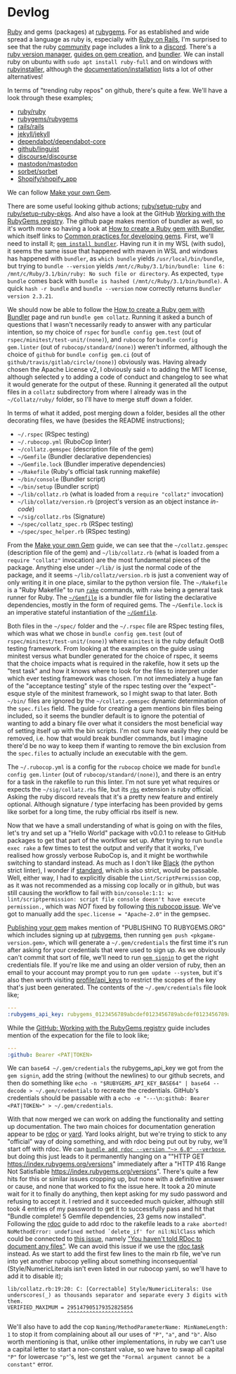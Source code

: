 # Devlog
[Ruby](https://www.ruby-lang.org/) and gems (packages) at [rubygems](https://rubygems.org/). For as established and wide spread a language as ruby is, especially with [Ruby on Rails](https://rubyonrails.org/), I'm surprised to see that the ruby [community](https://www.ruby-lang.org/en/community/) page includes a link to a [discord](https://discord.gg/EnSevaRfct). There's a [ruby version manager](http://rvm.io/), [guides on gem creation](https://guides.rubygems.org/), and [bundler](https://bundler.io/). We can install ruby on ubuntu with `sudo apt install ruby-full` and on windows with [rubyinstaller](https://rubyinstaller.org/), although the [documentation/installation](https://www.ruby-lang.org/en/documentation/installation/) lists a lot of other alternatives!

In terms of "trending ruby repos" on github, there's quite a few. We'll have a look through these examples;
* [ruby/ruby](https://github.com/ruby/ruby)
* [rubygems/rubygems](https://github.com/rubygems/rubygems)
* [rails/rails](https://github.com/rails/rails)
* [jekyll/jekyll](https://github.com/jekyll/jekyll)
* [dependabot/dependabot-core](https://github.com/dependabot/dependabot-core)
* [github/linguist](https://github.com/github/linguist)
* [discourse/discourse](https://github.com/discourse/discourse)
* [mastodon/mastodon](https://github.com/mastodon/mastodon)
* [sorbet/sorbet](https://github.com/sorbet/sorbet)
* [Shopify/shopify_app](https://github.com/Shopify/shopify_app)

We can follow [Make your own Gem](https://guides.rubygems.org/make-your-own-gem/). 

There are some useful looking github actions; [ruby/setup-ruby](https://github.com/marketplace/actions/setup-ruby-jruby-and-truffleruby) and [ruby/setup-ruby-pkgs](https://github.com/marketplace/actions/setup-ruby-pkgs). And also have a look at the GitHub [Working with the RubyGems registry](https://docs.github.com/en/packages/working-with-a-github-packages-registry/working-with-the-rubygems-registry). The github page makes mention of bundler as well, so it's worth more so having a look at [How to create a Ruby gem with Bundler](https://bundler.io/guides/creating_gem.html), which itself links to [Common practices for developing gems](https://guides.rubygems.org/patterns/). First, we'll need to install it; [`gem install bundler`](https://rubygems.org/gems/bundler). Having run it in my WSL (with sudo), it seems the same issue that happened with maven in WSL and windows has happened with `bundler`, as `which bundle` yields `/usr/local/bin/bundle`, but trying to `bundle --version` yields `/mnt/c/Ruby/3.1/bin/bundle: line 6: /mnt/c/Ruby/3.1/bin/ruby: No such file or directory`. As expected, `type bundle` comes back with `bundle is hashed (/mnt/c/Ruby/3.1/bin/bundle)`. A quick `hash -r bundle` and `bundle --version` now correctly returns `Bundler version 2.3.21`.

We should now be able to follow the [How to create a Ruby gem with Bundler](https://bundler.io/guides/creating_gem.html) page and run `bundle gem collatz`. Running it asked a bunch of questions that I wasn't necessarily ready to answer with any particular intention, so my choice of `rspec` for `bundle config gem.test` (out of `rspec/minitest/test-unit/(none)`), and `rubocop` for `bundle config gem.linter` (out of `rubocop/standard/(none)`) weren't informed, although the choice of `github` for `bundle config gem.ci` (out of `github/travis/gitlab/circle/(none)`) obviously was. Having already chosen the Apache License v2, I obviously said `n` to adding the MIT license, although selected `y` to adding a code of conduct and changelog to see what it would generate for the output of these. Running it generated all the output files in a `collatz` subdirectory from where I already was in the `~/Collatz/ruby/` folder, so I'll have to merge stuff down a folder.

In terms of what it added, post merging down a folder, besides all the other decorating files, we have (besides the README instructions);
* `~/.rspec` (RSpec testing)
* `~/.rubocop.yml` (RuboCop linter)
* `~/collatz.gemspec` (description file of the gem)
* `~/Gemfile` (Bundler declarative dependencies)
* `~/Gemfile.lock` (Bundler imperative dependencies)
* `~/Rakefile` (Ruby's official task running makefile)
* `~/bin/console` (Bundler script)
* `~/bin/setup` (Bundler script)
* `~/lib/collatz.rb` (what is loaded from a `require "collatz"` invocation)
* `~/lib/collatz/version.rb` (project's version as an object instance _in-code_)
* `~/sig/collatz.rbs` (Signature)
* `~/spec/collatz_spec.rb` (RSpec testing)
* `~/spec/spec_helper.rb` (RSpec testing)

From the [Make your own Gem](https://guides.rubygems.org/make-your-own-gem/) guide, we can see that the `~/collatz.gemspec` (description file of the gem) and `~/lib/collatz.rb` (what is loaded from a `require "collatz"` invocation) are the most fundamental pieces of the package. Anything else under `~/lib/` is just the normal code of the package, and it seems `~/lib/collatz/version.rb` is just a convenient way of only writing it in one place, similar to the python version file. The `~/Rakefile` is a "Ruby Makefile" to run [`rake`](https://github.com/ruby/rake) commands, with `rake` being a general task runner for Ruby. The [`~/Gemfile`](https://bundler.io/man/gemfile.5.html) is a bundler file for listing the declarative dependencies, mostly in the form of required gems. The `~/Gemfile.lock` is an imperative stateful instantiation of the [`~/Gemfile`](https://bundler.io/man/gemfile.5.html).

Both files in the `~/spec/` folder and the `~/.rspec` file are RSpec testing files, which was what we chose in `bundle config gem.test` (out of `rspec/minitest/test-unit/(none)`) where `minitest` is the ruby default OotB testing framework. From looking at the examples on the guide using minitest versus what bundler generated for the choice of rspec, it seems that the choice impacts what is required in the rakefile, how it sets up the "test task" and how it knows where to look for the files to interpret under which ever testing framework was chosen. I'm not immediately a huge fan of the "acceptance testing" style of the rspec testing over the "expect"-esque style of the minitest framework, so I might swap to that later. Both `~/bin/` files are ignored by the `~/collatz.gemspec` dynamic determination of the `spec.files` field. The guide for creating a gem mentions bin files being included, so it seems the bundler default is to ignore the potential of wanting to add a binary file over what it considers the most beneficial way of setting itself up with the bin scripts. I'm not sure how easily they could be removed, i.e. how that would break bundler commands, but I imagine there'd be no way to keep them if wanting to remove the bin exclusion from the `spec.files` to actually include an executable with the gem.

The `~/.rubocop.yml` is a config for the `rubocop` choice we made for `bundle config gem.linter` (out of `rubocop/standard/(none)`), and there is an entry for a task in the rakefile to run this linter. I'm not sure yet what requires or expects the `~/sig/collatz.rbs` file, but its [`rbs`](https://github.com/ruby/rbs) extension is ruby official. Asking the ruby discord reveals that it's a pretty new feature and entirely optional. Although signature / type interfacing has been provided by gems like sorbet for a long time, the ruby official rbs itself is new.

Now that we have a small understanding of what is going on with the files, let's try and set up a "Hello World" package with v0.0.1 to release to GitHub packages to get that part of the workflow set up. After trying to run `bundle exec rake` a few times to test the output and verify that it works, I've realised how grossly verbose RuboCop is, and it might be worthwhile switching to standard instead. As much as I don't like [Black](https://black.readthedocs.io/en/stable/) (the python strict linter), I wonder if [standard](https://github.com/testdouble/standard), which is also strict, would be passable. Well, either way, I had to explicitly disable the `Lint/ScriptPermission` cop, as it was not recommended as a missing cop locally or in github, but was still causing the workflow to fail with `bin/console:1:1: w: lint/scriptpermission: script file console doesn't have execute permission.`, which was _NOT_ fixed by following [this rubocop issue](https://github.com/rubocop/rubocop/issues/4526). We've got to manually add the `spec.license = "Apache-2.0"` in the gempsec.

[Publishing your gem](https://guides.rubygems.org/publishing/) makes mention of "PUBLISHING TO RUBYGEMS.ORG" which includes signing up at [rubygems](https://rubygems.org/users/new), then running `gem push <pkgame-version.gem>`, which will generate a `~/.gem/credentials` the first time it's run after asking for your credentials that were used to sign up. As we obviously can't commit that sort of file, we'll need to run [`gem signin`](https://guides.rubygems.org/command-reference/#gem-signin) to get the right credentials file. If you're like me and using an older version of ruby, then an email to your account may prompt you to run `gem update --system`, but it's also then worth visiting [profile/api_keys](https://rubygems.org/profile/api_keys) to restrict the scopes of the key that's just been generated. The contents of the `~/.gem/credentials` file look like;
```yaml
---
:rubygems_api_key: rubygems_0123456789abcdef0123456789abcdef0123456789abcdef
```
While the [GitHub: Working with the RubyGems registry](https://docs.github.com/en/packages/working-with-a-github-packages-registry/working-with-the-rubygems-registry) guide includes mention of the expecation for the file to look like;
```yaml
---
:github: Bearer <PAT|TOKEN>
```
We can `base64 ~/.gem/credentials` the rubygems_api_key we got from the `gem signin`, add the string (without the newlines) to our github secrets, and then do something like `echo -n "$RUBYGEMS_API_KEY_BASE64" | base64 --decode > ~/.gem/credentials` to recreate the credentials. GitHub's credentials should be passable with a `echo -e "---\n:github: Bearer <PAT|TOKEN>" > ~/.gem/credentials`.

With that now merged we can work on adding the functionality and setting up documentation. The two main choices for documentation generation appear to be [rdoc](https://github.com/ruby/rdoc) or [yard](https://yardoc.org/). Yard looks alright, but we're trying to stick to any "official" way of doing something, and with rdoc being put out by ruby, we'll start off with rdoc. We can [`bundle add rdoc --version "~> 6.0" --verbose`](https://bundler.io/man/bundle-add.1.html), but doing this just leads to it permanently hanging on a ""HTTP GET https://index.rubygems.org/versions" immediately after a "HTTP 416 Range Not Satisfiable https://index.rubygems.org/versions". There's quite a few hits for this or similar issues cropping up, but none with a definitive answer or cause, and none that worked to fix the issue here. It took a 20 minute wait for it to finally do anything, then kept asking for my sudo password and refusing to accept it. I retried and it succeeded much quicker, although still took 4 entries of my password to get it to successfully pass and hit that "Bundle complete! 5 Gemfile dependencies, 23 gems now installed". Following the [rdoc](https://github.com/ruby/rdoc) guide to add rdoc to the rakefile leads to a ``rake aborted! NoMethodError: undefined method `delete_if' for nil:NilClass`` which could be connected to [this issue](https://github.com/ruby/rdoc/issues/352), namely ["You haven't told RDoc to document any files"](https://github.com/ruby/rdoc/issues/352#issuecomment-110185993). We can avoid this issue if we use the [rdoc task](https://ruby.github.io/rdoc/RDocTask.html) instead. As we start to add the first few lines to the main rb file, we've run into yet another rubocop yelling about something inconsequential (Style/NumericLiterals isn't even listed in our rubocop yaml, so we'll have to add it to disable it);
```
lib/collatz.rb:19:20: C: [Correctable] Style/NumericLiterals: Use underscores(_) as thousands separator and separate every 3 digits with them.
VERIFIED_MAXIMUM = 295147905179352825856
                   ^^^^^^^^^^^^^^^^^^^^^
```
We'll also have to add the cop `Naming/MethodParameterName: MinNameLength: 1` to stop it from complaining about all our uses of `"P"`, `"a"`, and `"b"`. Also worth mentioning is that, unlike other implementations, in ruby we can't use a capital letter to start a non-constant value, so we have to swap all capital `"P"` for lowercase `"p"`'s, lest we get the `"Formal argument cannot be a constant"` error.
